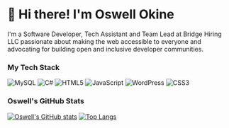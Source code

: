 # 👋 **Hi there! I'm Oswell Okine**

<p>I'm a Software Developer, Tech Assistant and Team Lead at Bridge Hiring LLC passionate about making the web accessible to everyone and advocating for building open and inclusive developer communities.</p>


### My Tech Stack
![MySQL](https://img.shields.io/badge/mysql-4479A1.svg?style=for-the-badge&logo=mysql&logoColor=white) ![C#](https://img.shields.io/badge/c%23-%23239120.svg?style=for-the-badge&logo=csharp&logoColor=white) ![HTML5](https://img.shields.io/badge/html5-%23E34F26.svg?style=for-the-badge&logo=html5&logoColor=white) ![JavaScript](https://img.shields.io/badge/javascript-%23323330.svg?style=for-the-badge&logo=javascript&logoColor=%23F7DF1E) ![WordPress](https://img.shields.io/badge/WordPress-%23117AC9.svg?style=for-the-badge&logo=WordPress&logoColor=white) ![CSS3](https://img.shields.io/badge/css3-%231572B6.svg?style=for-the-badge&logo=css3&logoColor=white)

### Oswell's GitHub Stats

[![Oswell's GitHub stats](https://github-readme-stats.vercel.app/api?username=oswell-nii)](https://github.com/oswell-nii/github-readme-stats)   [![Top Langs](https://github-readme-stats.vercel.app/api/top-langs/?username=oswell-nii&hide_progress=true)](https://github.com/oswell-nii/github-readme-stats)

<!--
**oswell-nii/oswell-nii** is a ✨ _special_ ✨ repository because its `README.md` (this file) appears on your GitHub profile.

Here are some ideas to get you started:

- 🔭 I’m currently working on ...
- 🌱 I’m currently learning ...
- 👯 I’m looking to collaborate on ...
- 🤔 I’m looking for help with ...
- 💬 Ask me about ...
- 📫 How to reach me: ...
- 😄 Pronouns: ...
- ⚡ Fun fact: ...
-->
